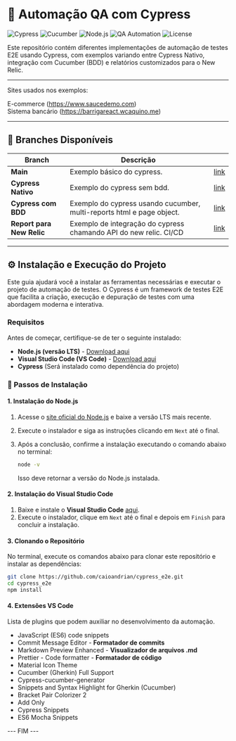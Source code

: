 # 🚀 Automação QA com Cypress

![Cypress](https://img.shields.io/badge/Cypress-E2E%20Testing-green?style=flat&logo=cypress) 
![Cucumber](https://img.shields.io/badge/Cucumber-BDD-blue?style=flat&logo=cucumber)
![Node.js](https://img.shields.io/badge/Node.js-v14.x%20LTS-green?style=flat&logo=node.js)
![QA Automation](https://img.shields.io/badge/QA%20Automation-Continuous%20Testing-orange?style=flat&logo=testing-library)
![License](https://img.shields.io/badge/License-MIT-brightgreen?style=flat)

Este repositório contém diferentes implementações de automação de testes E2E usando Cypress, com exemplos variando entre Cypress Nativo, integração com Cucumber (BDD) e relatórios customizados para o New Relic.

---

Sites usados nos exemplos:

E-commerce (https://www.saucedemo.com)<br>
Sistema bancário (https://barrigareact.wcaquino.me)

---

## 📂 Branches Disponíveis

| Branch                               | Descrição                                                                                                  |                                                                                                       |
|--------------------------------------|------------------------------------------------------------------------------------------------------------|-----------------------------------------------------------------------------------------------------------|
| **Main**                   |           Exemplo básico do cypress.                                                  | [link](https://github.com/caioandrian/cypress_e2e/tree/main)                                     |
| **Cypress Nativo**  | Exemplo do cypress sem bdd.                                      | [link](https://github.com/caioandrian/cypress_e2e/tree/saucedemo-cypress-nativo)             |
| **Cypress com BDD**                  | Exemplo do cypress usando cucumber, multi-reports html e page object.                        | [link](https://github.com/caioandrian/cypress_e2e/tree/cypress-cucumber-bdd)                    |
| **Report para New Relic**  | Exemplo de integração do cypress chamando API do new relic. CI/CD                                         | [link](https://github.com/caioandrian/cypress_e2e/tree/report-to-newrelic)             |

---

## ⚙️ Instalação e Execução do Projeto

Este guia ajudará você a instalar as ferramentas necessárias e executar o projeto de automação de testes. O Cypress é um framework de testes E2E que facilita a criação, execução e depuração de testes com uma abordagem moderna e interativa.

### Requisitos

Antes de começar, certifique-se de ter o seguinte instalado:

- **Node.js (versão LTS)** - [Download aqui](https://nodejs.org/en/)
- **Visual Studio Code (VS Code)** - [Download aqui](https://code.visualstudio.com/download)
- **Cypress** (Será instalado como dependência do projeto)

### 🚀 Passos de Instalação

#### 1. Instalação do Node.js

1. Acesse o [site oficial do Node.js](https://nodejs.org/en/) e baixe a versão LTS mais recente.
2. Execute o instalador e siga as instruções clicando em `Next` até o final.
3. Após a conclusão, confirme a instalação executando o comando abaixo no terminal:

    ```bash
    node -v
    ```

   Isso deve retornar a versão do Node.js instalada.

#### 2. Instalação do Visual Studio Code

1. Baixe e instale o **Visual Studio Code** [aqui](https://code.visualstudio.com/download).
2. Execute o instalador, clique em `Next` até o final e depois em `Finish` para concluir a instalação.

#### 3. Clonando o Repositório

No terminal, execute os comandos abaixo para clonar este repositório e instalar as dependências:

```bash
git clone https://github.com/caioandrian/cypress_e2e.git
cd cypress_e2e
npm install
```


#### 4. Extensões VS Code

Lista de plugins que podem auxiliar no desenvolvimento da automação.

- JavaScript (ES6) code snippets
- Commit Message Editor - **Formatador de commits**
- Markdown Preview Enhanced - **Visualizador de arquivos .md**
- Prettier - Code formatter - **Formatador de código**
- Material Icon Theme
- Cucumber (Gherkin) Full Support
- Cypress-cucumber-generator
- Snippets and Syntax Highlight for Gherkin (Cucumber)
- Bracket Pair Colorizer 2
- Add Only
- Cypress Snippets
- ES6 Mocha Snippets

--- FIM ---
